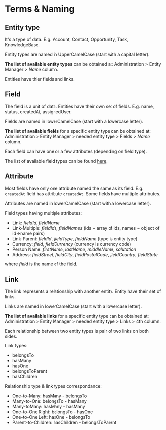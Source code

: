 # Terms & Naming

## Entity type

It's a type of data. E.g. Account, Contact, Opportunity, Task, KnowledgeBase.

Entity types are named in UpperCamelCase (start with a capital letter).

**The list of available entity types** can be obtained at: Administration > Entity Manager > *Name* column.

Entities have thier fields and links.

## Field

The field is a unit of data. Entities have their own set of fields. E.g. name, status, createdAt, assignedUser.

Fields are named in lowerCamelCase (start with a lowercase letter).

**The list of available fields** for a specific entity type can be obtained at: Administration > Entity Manager > needed entity type > Fields > *Name* column.

Each field can have one or a few attributes (depending on field type).

The list of available field types can be found [here](fields.md).

## Attribute

Most fields have only one attribute named the same as its field. E.g. `createdAt` field has attribute `createdAt`. Some fields have multiple attributes.

Attributes are named in lowerCamelCase (start with a lowercase letter).

Field types having multiple attributes:

* Link: *fieldId*, *fieldName*
* Link-Multiple: *fieldIds*, *fieldNames* (ids − array of ids, names − object of id=>name pairs)
* Link-Parent: *fieldId*, *fieldType*, *fieldName* (type is entity type)
* Currency: *field*, *fieldCurrency* (currency is currency code)
* Person Name: *firstName*, *lastName*, *middleName*, *salutation*
* Address: *fieldStreet*, *fieldCity*, *fieldPostalCode*, *fieldCountry*, *fieldState*

where *field* is the name of the field.

## Link

The link represents a relationship with another entity. Entity have their set of links.

Links are named in lowerCamelCase (start with a lowercase letter).

**The list of available links** for a specific entity type can be obtained at: Administration > Entity Manager > needed entity type > Links > 4th column.

Each relationship between two entity types is pair of two links on both sides.

Link types:

* belongsTo
* hasMany
* hasOne
* belongsToParent
* hasChildren

Relationship type & link types correspondance:

* One-to-Many: hasMany - belongsTo
* Many-to-One: belongsTo - hasMany
* Many-toMany: hasMany - hasMany
* One-to-One Right: belongsTo - hasOne
* One-to-One Left: hasOne - belongsTo
* Parent-to-Children: hasChildren - belongsToParent

